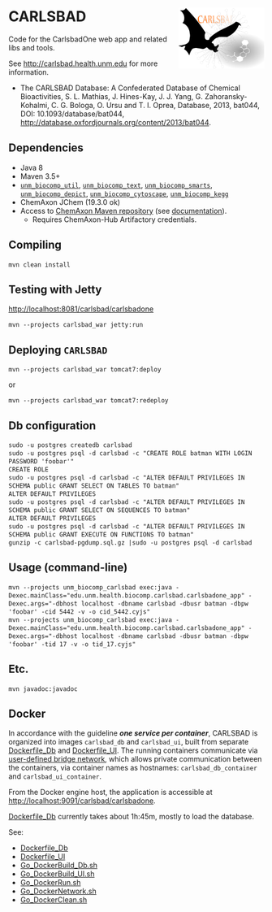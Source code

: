 # CARLSBAD <img align="right" src="/project/doc/images/carlsbad_logo.png" height="120">

Code for the CarlsbadOne web app and related libs and tools.

See <http://carlsbad.health.unm.edu> for more information.

* The CARLSBAD Database: A Confederated Database of Chemical Bioactivities, S. L.
Mathias, J. Hines-Kay, J. J. Yang, G. Zahoransky-Kohalmi, C. G. Bologa, O. Ursu and
T. I. Oprea, Database, 2013, bat044, DOI: 10.1093/database/bat044,
<http://database.oxfordjournals.org/content/2013/bat044>.

## Dependencies
* Java 8
* Maven 3.5+
* [`unm_biocomp_util`](https://github.com/unmtransinfo/unm_biocomp_util),
[`unm_biocomp_text`](https://github.com/unmtransinfo/unm_biocomp_text),
[`unm_biocomp_smarts`](https://github.com/unmtransinfo/unm_biocomp_smarts),
[`unm_biocomp_depict`](https://github.com/unmtransinfo/unm_biocomp_depict),
[`unm_biocomp_cytoscape`](https://github.com/unmtransinfo/unm_biocomp_cytoscape),
[`unm_biocomp_kegg`](https://github.com/unmtransinfo/unm_biocomp_kegg)
* ChemAxon JChem (19.3.0 ok)
* Access to [ChemAxon Maven repository](https://hub.chemaxon.com) (see [documentation](https://docs.chemaxon.com/display/docs/Public+Repository)).
  * Requires ChemAxon-Hub Artifactory credentials.


## Compiling

```
mvn clean install
```

## Testing with Jetty

<http://localhost:8081/carlsbad/carlsbadone>

```
mvn --projects carlsbad_war jetty:run
```

## Deploying `CARLSBAD`

```
mvn --projects carlsbad_war tomcat7:deploy
```

or

```
mvn --projects carlsbad_war tomcat7:redeploy
```

## Db configuration

```
sudo -u postgres createdb carlsbad
sudo -u postgres psql -d carlsbad -c "CREATE ROLE batman WITH LOGIN PASSWORD 'foobar'"
CREATE ROLE
sudo -u postgres psql -d carlsbad -c "ALTER DEFAULT PRIVILEGES IN SCHEMA public GRANT SELECT ON TABLES TO batman"
ALTER DEFAULT PRIVILEGES
sudo -u postgres psql -d carlsbad -c "ALTER DEFAULT PRIVILEGES IN SCHEMA public GRANT SELECT ON SEQUENCES TO batman"
ALTER DEFAULT PRIVILEGES
sudo -u postgres psql -d carlsbad -c "ALTER DEFAULT PRIVILEGES IN SCHEMA public GRANT EXECUTE ON FUNCTIONS TO batman"
gunzip -c carlsbad-pgdump.sql.gz |sudo -u postgres psql -d carlsbad
```

## Usage (command-line)

```
mvn --projects unm_biocomp_carlsbad exec:java -Dexec.mainClass="edu.unm.health.biocomp.carlsbad.carlsbadone_app" -Dexec.args="-dbhost localhost -dbname carlsbad -dbusr batman -dbpw 'foobar' -cid 5442 -v -o cid_5442.cyjs"
mvn --projects unm_biocomp_carlsbad exec:java -Dexec.mainClass="edu.unm.health.biocomp.carlsbad.carlsbadone_app" -Dexec.args="-dbhost localhost -dbname carlsbad -dbusr batman -dbpw 'foobar' -tid 17 -v -o tid_17.cyjs"
```

## Etc.

```
mvn javadoc:javadoc
```

## Docker

In accordance with the guideline ___one service per container___, CARLSBAD is organized
into images `carlsbad_db` and `carlsbad_ui`, built from separate
[Dockerfile\_Db](Dockerfile_Db) and [Dockerfile\_UI](Dockerfile_UI).
The running containers communicate via
[user-defined bridge network](https://docs.docker.com/network/bridge/), which
allows private communication between the containers, via container names
as hostnames: `carlsbad_db_container` and `carlsbad_ui_container`.

From the Docker engine host, the application is accessible at 
<http://localhost:9091/carlsbad/carlsbadone>.

[Dockerfile\_Db](Dockerfile_Db) currently takes about 1h:45m, mostly to load the 
database.

See:

* [Dockerfile\_Db](DockerFile_Db)
* [Dockerfile\_UI](DockerFile_UI)
* [Go\_DockerBuild\_Db.sh](sh/Go_DockerBuild_Db.sh)
* [Go\_DockerBuild\_UI.sh](sh/Go_DockerBuild_UI.sh)
* [Go\_DockerRun.sh](sh/Go_DockerRun.sh)
* [Go\_DockerNetwork.sh](sh/Go_DockerNetwork.sh)
* [Go\_DockerClean.sh](sh/Go_DockerClean.sh)
